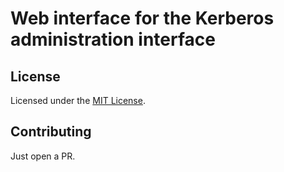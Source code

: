 # Web interface for the Kerberos administration interface

## License

Licensed under the [MIT License](./LICENSE).

## Contributing

Just open a PR.
